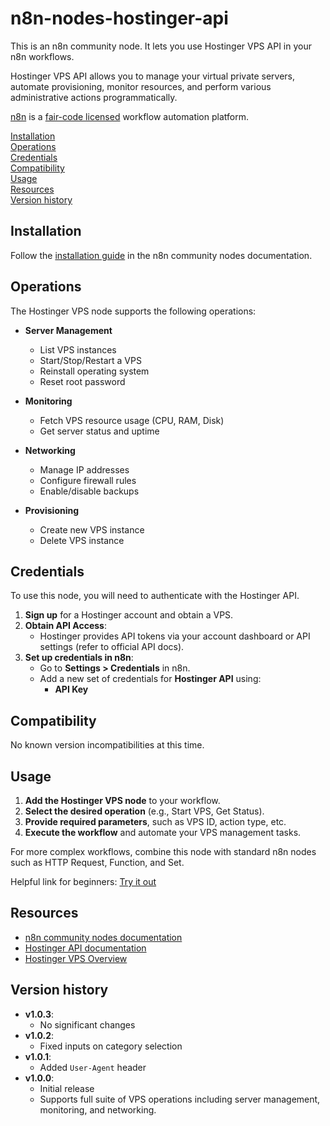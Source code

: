 # n8n-nodes-hostinger-api

This is an n8n community node. It lets you use Hostinger VPS API in your n8n workflows.

Hostinger VPS API allows you to manage your virtual private servers, automate provisioning, monitor resources, and perform various administrative actions programmatically.

[n8n](https://n8n.io/) is a [fair-code licensed](https://docs.n8n.io/reference/license/) workflow automation platform.

[Installation](#installation)  
[Operations](#operations)  
[Credentials](#credentials)  
[Compatibility](#compatibility)  
[Usage](#usage)  
[Resources](#resources)  
[Version history](#version-history)

## Installation

Follow the [installation guide](https://docs.n8n.io/integrations/community-nodes/installation/) in the n8n community nodes documentation.

## Operations

The Hostinger VPS node supports the following operations:

- **Server Management**
	- List VPS instances
	- Start/Stop/Restart a VPS
	- Reinstall operating system
	- Reset root password

- **Monitoring**
	- Fetch VPS resource usage (CPU, RAM, Disk)
	- Get server status and uptime

- **Networking**
	- Manage IP addresses
	- Configure firewall rules
	- Enable/disable backups

- **Provisioning**
	- Create new VPS instance
	- Delete VPS instance

## Credentials

To use this node, you will need to authenticate with the Hostinger API.

1. **Sign up** for a Hostinger account and obtain a VPS.
2. **Obtain API Access**:
	- Hostinger provides API tokens via your account dashboard or API settings (refer to official API docs).
3. **Set up credentials in n8n**:
	- Go to **Settings > Credentials** in n8n.
	- Add a new set of credentials for **Hostinger API** using:
		- **API Key**

## Compatibility

No known version incompatibilities at this time.

## Usage

1. **Add the Hostinger VPS node** to your workflow.
2. **Select the desired operation** (e.g., Start VPS, Get Status).
3. **Provide required parameters**, such as VPS ID, action type, etc.
4. **Execute the workflow** and automate your VPS management tasks.

For more complex workflows, combine this node with standard n8n nodes such as HTTP Request, Function, and Set.

Helpful link for beginners: [Try it out](https://docs.n8n.io/try-it-out/)

## Resources

* [n8n community nodes documentation](https://docs.n8n.io/integrations/community-nodes/)
* [Hostinger API documentation](https://developers.hostinger.com/)
* [Hostinger VPS Overview](https://www.hostinger.com/vps-hosting)

## Version history

- **v1.0.3**:
	- No significant changes
- **v1.0.2**:
	- Fixed inputs on category selection
- **v1.0.1**:
	- Added `User-Agent` header
- **v1.0.0**:
	- Initial release
	- Supports full suite of VPS operations including server management, monitoring, and networking.
